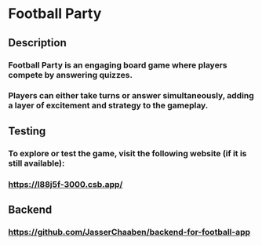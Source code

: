 # Football Party

## Description
### Football Party is an engaging board game where players compete by answering quizzes. 
### Players can either take turns or answer simultaneously, adding a layer of excitement and strategy to the gameplay.

## Testing
### To explore or test the game, visit the following website (if it is still available): 
### https://l88j5f-3000.csb.app/

## Backend
### https://github.com/JasserChaaben/backend-for-football-app
